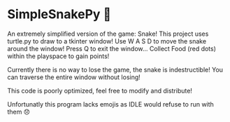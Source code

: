 # SimpleSnakePy 🐍
An extremely simplified version of the game: Snake! This project uses turtle.py to draw to a tkinter window! 
Use W A S D to move the snake around the window! Press Q to exit the window...
Collect Food (red dots) within the playspace to gain points!

Currently there is no way to lose the game, the snake is indestructible!
You can traverse the entire window without losing!

This code is poorly optimized, feel free to modify and distribute!

Unfortunatly this program lacks emojis as IDLE would refuse to run with them 😞
